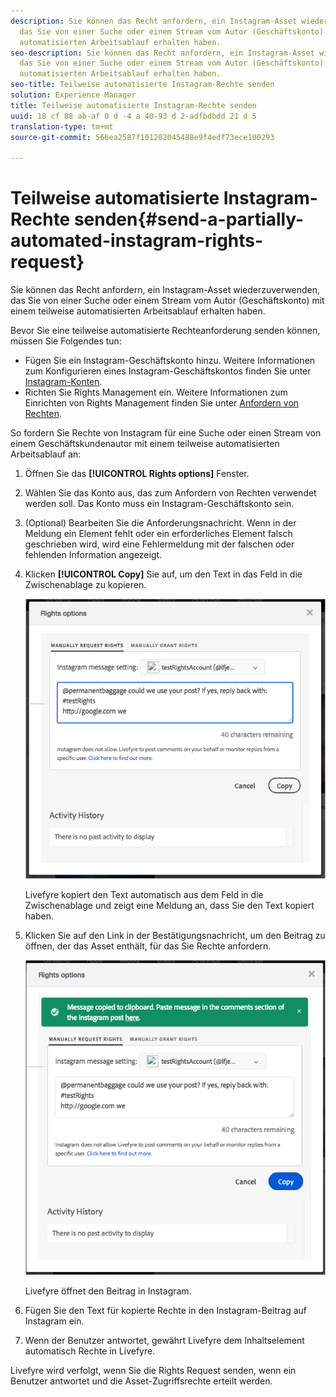 ```yaml
---
description: Sie können das Recht anfordern, ein Instagram-Asset wiederzuverwenden,
  das Sie von einer Suche oder einem Stream vom Autor (Geschäftskonto) mit einem teilweise
  automatisierten Arbeitsablauf erhalten haben.
seo-description: Sie können das Recht anfordern, ein Instagram-Asset wiederzuverwenden,
  das Sie von einer Suche oder einem Stream vom Autor (Geschäftskonto) mit einem teilweise
  automatisierten Arbeitsablauf erhalten haben.
seo-title: Teilweise automatisierte Instagram-Rechte senden
solution: Experience Manager
title: Teilweise automatisierte Instagram-Rechte senden
uuid: 18 cf 88 ab-af 0 d -4 a 40-93 d 2-adfbdbdd 21 d 5
translation-type: tm+mt
source-git-commit: 566ea2587f101202045488e9f4edf73ece100293

---
```



# Teilweise automatisierte Instagram-Rechte senden{#send-a-partially-automated-instagram-rights-request}

Sie können das Recht anfordern, ein Instagram-Asset wiederzuverwenden, das Sie von einer Suche oder einem Stream vom Autor (Geschäftskonto) mit einem teilweise automatisierten Arbeitsablauf erhalten haben.

Bevor Sie eine teilweise automatisierte Rechteanforderung senden können, müssen Sie Folgendes tun:

* Fügen Sie ein Instagram-Geschäftskonto hinzu. Weitere Informationen zum Konfigurieren eines Instagram-Geschäftskontos finden Sie unter [Instagram-Konten](../c-users-creating-accounts-with-studio-access/t-configure-social-accout-instagram/c-about-instagram-accounts.md#c_about_instagram_accounts).
* Richten Sie Rights Management ein. Weitere Informationen zum Einrichten von Rights Management finden Sie unter [Anfordern von Rechten](../c-how-requesting-rights-works/c-how-requesting-rights-works.md#c_how_requesting_rights_works).

So fordern Sie Rechte von Instagram für eine Suche oder einen Stream von einem Geschäftskundenautor mit einem teilweise automatisierten Arbeitsablauf an:

1. Öffnen Sie das **[!UICONTROL Rights options]** Fenster.
1. Wählen Sie das Konto aus, das zum Anfordern von Rechten verwendet werden soll. Das Konto muss ein Instagram-Geschäftskonto sein.
1. (Optional) Bearbeiten Sie die Anforderungsnachricht. Wenn in der Meldung ein Element fehlt oder ein erforderliches Element falsch geschrieben wird, wird eine Fehlermeldung mit der falschen oder fehlenden Information angezeigt.
1. Klicken **[!UICONTROL Copy]** Sie auf, um den Text in das Feld in die Zwischenablage zu kopieren.

   ![](assets/rr_insta_workaround1.png)

   Livefyre kopiert den Text automatisch aus dem Feld in die Zwischenablage und zeigt eine Meldung an, dass Sie den Text kopiert haben.

1. Klicken Sie auf den Link in der Bestätigungsnachricht, um den Beitrag zu öffnen, der das Asset enthält, für das Sie Rechte anfordern.

   ![](assets/rr_insta_workaround2.png)

   Livefyre öffnet den Beitrag in Instagram.

1. Fügen Sie den Text für kopierte Rechte in den Instagram-Beitrag auf Instagram ein.
1. Wenn der Benutzer antwortet, gewährt Livefyre dem Inhaltselement automatisch Rechte in Livefyre.

Livefyre wird verfolgt, wenn Sie die Rights Request senden, wenn ein Benutzer antwortet und die Asset-Zugriffsrechte erteilt werden.
